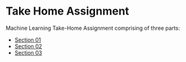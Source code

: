 # Take Home Assignment

Machine Learning Take-Home Assignment comprising of three parts:

- [Section 01](notebooks/section01.ipynb)
- [Section 02](notebooks/section02.md)
- [Section 03](notebooks/section03.md)
